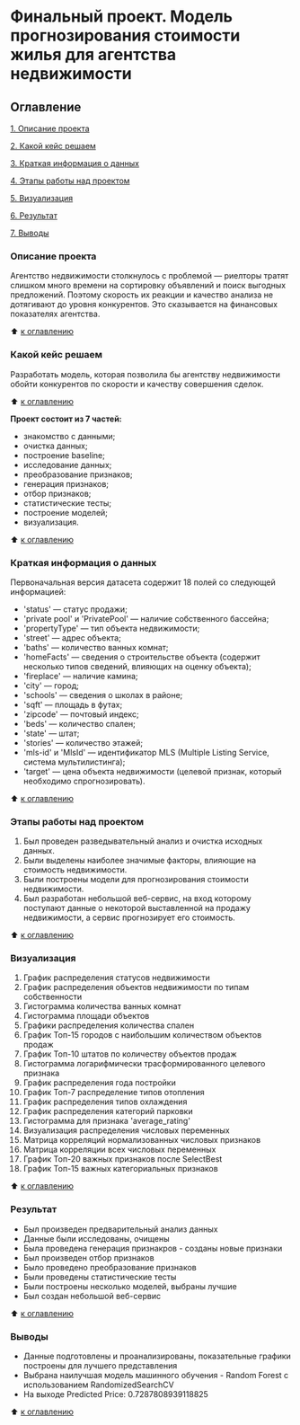 # Финальный проект. Модель прогнозирования стоимости жилья для агентства недвижимости

## Оглавление

[1. Описание проекта](https://github.com/Welle470/df-data-science/blob/master/project7/README.md#Описание-проекта)

[2. Какой кейс решаем](https://github.com/Welle470/df-data-science/blob/master/project7/README.md#Какой-кейс-решаем)

[3. Краткая информация о данных](https://github.com/Welle470/df-data-science/blob/master/project7/README.md#Краткая-информация-о-данных)

[4. Этапы работы над проектом](https://github.com/Welle470/df-data-science/blob/master/project7/README.md#Этапы-работы-над-проектом)

[5. Визуализация](https://github.com/Welle470/df-data-science/blob/master/project7/README.md#Графики)

[6. Результат](https://github.com/Welle470/df-data-science/blob/master/project7/README.md#Результат)

[7. Выводы](https://github.com/Welle470/df-data-science/blob/master/project7/README.md#Выводы)

### Описание проекта

Агентство недвижимости столкнулось с проблемой — риелторы тратят слишком много времени на сортировку объявлений и поиск выгодных предложений. Поэтому скорость их реакции и качество анализа не дотягивают до уровня конкурентов. Это сказывается на финансовых показателях агентства.


:arrow_up: [к оглавлению](https://github.com/Welle470/df-data-science/blob/master/project7/README.md#Оглавление)

### Какой кейс решаем

Разработать модель, которая позволила бы агентству недвижимости обойти конкурентов по скорости и качеству совершения сделок.


:arrow_up: [к оглавлению](https://github.com/Welle470/df-data-science/blob/master/project7/README.md#Оглавление)


**Проект состоит из 7 частей:**
- знакомство с данными;
- очистка данных;
- построение baseline;
- исследование данных;
- преобразование признаков;
- генерация признаков;
- отбор признаков;
- статистические тесты;
- построение моделей;
- визуализация.


:arrow_up: [к оглавлению](https://github.com/Welle470/df-data-science/blob/master/project7/README.md#Оглавление)


### Краткая информация о данных
Первоначальная версия датасета содержит 18 полей со следующей информацией:
- 'status' — статус продажи;
- 'private pool' и 'PrivatePool' — наличие собственного бассейна;
- 'propertyType' — тип объекта недвижимости;
- 'street' — адрес объекта;
- 'baths' — количество ванных комнат;
- 'homeFacts' — сведения о строительстве объекта (содержит несколько типов сведений, влияющих на оценку объекта);
- 'fireplace' — наличие камина;
- 'city' — город;
- 'schools' — сведения о школах в районе;
- 'sqft' — площадь в футах;
- 'zipcode' — почтовый индекс;
- 'beds' — количество спален;
- 'state' — штат;
- 'stories' — количество этажей;
- 'mls-id' и 'MlsId' — идентификатор MLS (Multiple Listing Service, система мультилистинга);
- 'target' — цена объекта недвижимости (целевой признак, который необходимо спрогнозировать).


:arrow_up: [к оглавлению](https://github.com/Welle470/df-data-science/blob/master/project7/README.md#Оглавление)


### Этапы работы над проектом
1. Был проведен разведывательный анализ и очистка исходных данных. 
2. Были выделены наиболее значимые факторы, влияющие на стоимость недвижимости.
3. Были построены модели для прогнозирования стоимости недвижимости.
4. Был разработан небольшой веб-сервис, на вход которому поступают данные
о некоторой выставленной на продажу недвижимости, а сервис прогнозирует его стоимость.


:arrow_up: [к оглавлению](https://github.com/Welle470/df-data-science/blob/master/project7/README.md#Оглавление)


### Визуализация
1. График распределения статусов недвижимости
2. График распределения объектов недвижимости по типам собственности
3. Гистограмма количества ванных комнат
4. Гистограмма площади объектов 
5. Графики распределения количества спален
6. График Топ-15 городов с наибольшим количеством объектов продаж
7. График Топ-10 штатов по количеству объектов продаж
8. Гистограмма логарифмически трасформированного целевого признака
9. График распределения года постройки
10. График Топ-7 распределение типов отопления
11. График распределения типов охлаждения
12. График распределения категорий парковки
13. Гистограмма для признака 'average_rating'
14. Визуализация распределения числовых переменных
15. Матрица корреляций нормализованных числовых признаков
16. Матрица корреляции всех числовых переменных
17. График Топ-20 важных признаков после SelectBest
18. График Топ-15 важных категориальных признаков


:arrow_up: [к оглавлению](https://github.com/Welle470/df-data-science/blob/master/project7/README.md#Оглавление)


### Результат
* Был произведен предварительный анализ данных
* Данные были исследованы, очищены
* Была проведена генерация признакров - созданы новые признаки
* Был произведен отбор признаков
* Было проведено преобразование признаков
* Были проведены статистические тесты
* Были построены несколько моделей, выбраны лучшие
* Был создан небольшой веб-сервис

:arrow_up: [к оглавлению](https://github.com/Welle470/df-data-science/blob/master/project7/README.md#Оглавление)


### Выводы
* Данные подготовлены и проанализированы, показательные графики построены для лучшего представления
* Выбрана наилучшая модель машинного обучения - Random Forest с использованием RandomizedSearchCV
* На выходе  Predicted Price: 0.7287808939118825


:arrow_up: [к оглавлению](https://github.com/Welle470/df-data-science/blob/master/project7/README.md#Оглавление)
